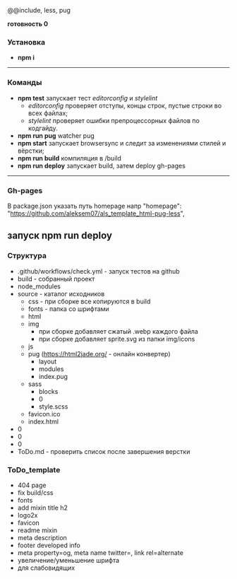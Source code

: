 <!-- [Опубликованная версия](https://aleksem07.github.io/ "Опубликованная версия") -->

@@include, less, pug

**готовность 0**

### Установка

- **npm i**

---

### Команды

- **npm test** запускает тест _editorconfig_ и _stylelint_
  - _editorconfig_ проверяет отступы, концы строк, пустые строки во всех файлах;
  - _stylelint_ проверяет ошибки препроцессорных файлов по кодгайду.
- **npm run pug** watcher pug
- **npm start** запускает browsersync и следит за изменениями стилей и вёрстки;
- **npm run build** компиляция в /build
- **npm run deploy** запускает build, затем deploy gh-pages

---

### Gh-pages

В package.json указать путь homepage
напр "homepage": "https://github.com/aleksem07/als_template_html-pug-less",

## запуск **npm run deploy**

### Структура

- .github/workflows/check.yml - запуск тестов на github
- build - собранный проект
- node_modules
- source - каталог исходников
  - css - при сборке все копируются в build
  - fonts - папка со шрифтами
  - html
  - img
    - при сборке добавляет сжатый .webp каждого файла
    - при сборке добавляет sprite.svg из папки img/icons
  - js
  - pug (https://html2jade.org/ - онлайн конвертер)
    - layout
    - modules
    - index.pug
  - sass
    - blocks
    - 0
    - style.scss
  - favicon.ico
  - index.html
- 0
- 0
- 0
- ToDo.md - проверить список после завершения верстки

### ToDo_template

- 404 page
- fix build/css
- fonts
- add mixin title h2
- logo2x
- favicon
- readme mixin
- meta description
- footer developed info
- meta property=og, meta name twitter=, link rel=alternate
- увеличение/уменьшение шрифта
- для слабовидящих
